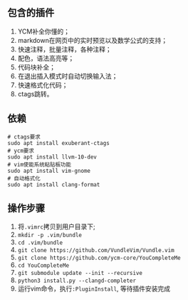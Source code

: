 ## 包含的插件
1. YCM补全你懂的；
2. markdown在网页中的实时预览以及数学公式的支持；
3. 快速注释，批量注释，各种注释；
4. 配色，语法高亮等；
5. 代码块补全；
6. 在退出插入模式时自动切换输入法；
7. 快速格式化代码；
8. ctags跳转。

## 依赖
```
# ctags要求
sudo apt install exuberant-ctags
# ycm要求
sudo apt install llvm-10-dev
# vim使能系统粘贴板功能
sudo apt install vim-gnome
# 自动格式化
sudo apt install clang-format
```

## 操作步骤
1. 将`.vimrc`拷贝到用户目录下;
2. `mkdir -p .vim/bundle`
3. `cd .vim/bundle`
4. `git clone https://github.com/VundleVim/Vundle.vim`
5. `git clone https://github.com/ycm-core/YouCompleteMe`
6. `cd YouCompleteMe`
7. `git submodule update --init --recursive`
8. `python3 install.py --clangd-completer`
9. 运行vim命令，执行`:PluginInstall`, 等待插件安装完成


